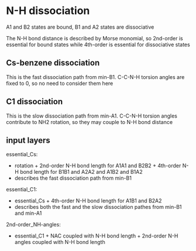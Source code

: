 # N-H dissociation
A1 and B2 states are bound, B1 and A2 states are dissociative

The N-H bond distance is described by Morse monomial, so 2nd-order is essential for bound states while 4th-order is essential for dissociative states

## Cs-benzene dissociation
This is the fast dissociation path from min-B1. C-C-N-H torsion angles are fixed to 0, so no need to consider them here

## C1 dissociation
This is the slow dissociation path from min-A1. C-C-N-H torsion angles contribute to NH2 rotation, so they may couple to N-H bond distance

## input layers
essential_Cs:
* rotation + 2nd-order N-H bond length for A1A1 and B2B2 + 4th-order N-H bond length for B1B1 and A2A2 and A1B2 and B1A2
* describes the fast dissociation path from min-B1

essential_C1:
* essential_Cs + 4th-order N-H bond length for A1B1 and B2A2
* describes both the fast and the slow dissociation pathes from min-B1 and min-A1

2nd-order_NH-angles:
* essential_C1 + NAC coupled with N-H bond length + 2nd-order N-H angles coupled with N-H bond length
